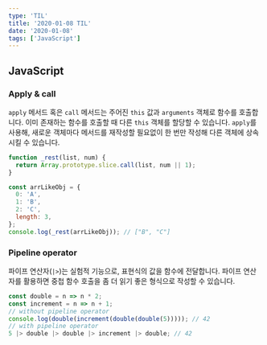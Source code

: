```yaml
---
type: 'TIL'
title: '2020-01-08 TIL'
date: '2020-01-08'
tags: ['JavaScript']
---
```


## JavaScript

### Apply & call

`apply` 메서드 혹은 `call` 메서드는 주어진 `this` 값과 `arguments` 객체로 함수를 호출합니다. 이미 존재하는 함수를 호출할 때 다른 `this` 객체를 할당할 수 있습니다. `apply`를 사용해, 새로운 객체마다 메서드를 재작성할 필요없이 한 번만 작성해 다른 객체에 상속시킬 수 있습니다.

```javascript
function _rest(list, num) {
  return Array.prototype.slice.call(list, num || 1);
}

const arrLikeObj = {
  0: 'A',
  1: 'B',
  2: 'C',
  length: 3,
};
console.log(_rest(arrLikeObj)); // ["B", "C"]
```

### Pipeline operator

파이프 연산자(`|>`)는 실험적 기능으로, 표현식의 값을 함수에 전달합니다. 파이프 연산자를 활용하면 중첩 함수 호출을 좀 더 읽기 좋은 형식으로 작성할 수 있습니다.

```javascript
const double = n => n * 2;
const increment = n => n + 1;
// without pipeline operator
console.log(double(increment(double(double(5))))); // 42
// with pipeline operator
5 |> double |> double |> increment |> double; // 42
```
